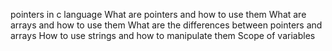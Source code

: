 pointers in c language
What are pointers and how to use them
What are arrays and how to use them
What are the differences between pointers and arrays
How to use strings and how to manipulate them
Scope of variables
